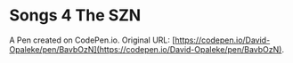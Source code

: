 # Songs 4 The SZN

A Pen created on CodePen.io. Original URL: [https://codepen.io/David-Opaleke/pen/BavbOzN](https://codepen.io/David-Opaleke/pen/BavbOzN).


